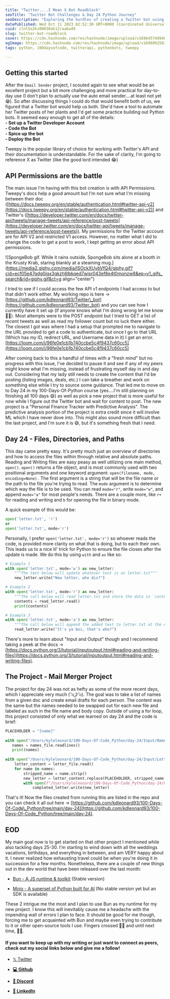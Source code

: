 ```yaml
---
title: "Twitter....I Mean X Bot Roadblock"
seoTitle: "Twitter Bot Challenges & Day 24 Python Journey"
seoDescription: "Exploring the hurdles of creating a Twitter bot using Tweepy and diving into Day 24 of the 100-Days-Of-Python challenge."
datePublished: Wed Oct 11 2023 02:52:30 GMT+0000 (Coordinated Universal Time)
cuid: clnl5o2kz00030ak12raaba49
slug: twitter-bot-roadblock
cover: https://cdn.hashnode.com/res/hashnode/image/upload/v1696457499406/c3e7e219-0d27-47a2-9607-527084394c9b.png
ogImage: https://cdn.hashnode.com/res/hashnode/image/upload/v1696992583789/85c25c9e-3484-4504-9dd6-dbef74779a20.png
tags: python, 100daysofcode, twitterapi, pythonbots, tweepy

---
```


## Getting this started

After the `Email Sender` project, I scouted again to see what would be an excellent project but a bit more challenging and more practical for day-to-day use (I don't plan to actually use the auto email sender....at least not yet 😁). So after discussing things I could do that would benefit both of us, we figured that a Twitter bot would help us both. She'd have a tool to automate her Twitter posts of her plants and I'd get some practice building out Python bots. It seemed easy enough to get all of the details:  
**\- Set up a Twitter Developer Account**  
**\- Code the Bot**  
**\- Spice up the bot**  
**\- Deploy the Bot**

Tweepy is the popular library of choice for working with Twitter's API and their documentation is understandable. For the sake of clarity, I'm going to reference X as Twitter (like the good lord intended 😂)

## API Permissions are the battle

The main issue I'm having with this bot creation is with API Permissions. Tweepy's docs help a good amount but I'm not sure what I'm missing between their doc ([https://docs.tweepy.org/en/stable/authentication.html#twitter-api-v2](https://docs.tweepy.org/en/stable/authentication.html#twitter-api-v2)) and Twitter's ([https://developer.twitter.com/en/docs/twitter-api/tweets/manage-tweets/api-reference/post-tweets](https://developer.twitter.com/en/docs/twitter-api/tweets/manage-tweets/api-reference/post-tweets)). My permissions for the Twitter account are for API V2 and restricted V1 access. However, no matter what I did to change the code to get a post to work, I kept getting an error about API permissions.

![SpongeBob gif. While it rains outside, SpongeBob sits alone at a booth in the Krusty Krab, staring blankly at a steaming mug.](https://media2.giphy.com/media/ISOckXUybVfQ4/giphy.gif?cid=ecf05e47gdg0iqx3gkzh6lbkqed7wisr043ef8e4t0monzw8&ep=v1_gifs_search&rid=giphy.gif&ct=g align="center")

I tried to see if I could access the few API v1 endpoints I had access to but that didn't work either. My working repo is here -&gt; [https://github.com/kdleonard93/Twitter\_bot](https://github.com/kdleonard93/Twitter_bot) and you can see how I currently have it set up (if anyone knows what I'm doing wrong let me know 🙏🏾). Most attempts were to the POST endpoint but I tried to GET a list of recent tweets as well as read my follower count but no luck there either. The closest I got was where I had a setup that prompted me to navigate to the URL provided to get a code to authenticate, but once I go to that URL (Which has my ID, redirect URL, and Username data in it) I get an error. [https://loom.com/i/96fe0e1cb1b740ccbe5c4f9437c60cc5](https://loom.com/i/96fe0e1cb1b740ccbe5c4f9437c60cc5)

After coming back to this a handful of times with a "fresh mind" but no progress with this issue, I've decided to pause it and see if any of my peers might know what I'm missing, instead of frustrating myself day in and day out. Considering that my lady still needs to create the content that I'd be posting (listing images, deals, etc.) I can take a breather and work on something else while I try to source some guidance. That led me to move on to Day 24 in my 100-Days-Of-Python course (yes....I'm still planning on finishing all 100 days 😄) as well as pick a new project that is more useful for now while I figure out the Twitter bot and wait for content to post. The new project is a "Personal Finance Tracker with Predictive Analysis". The predictive analysis portion of the project is extra credit since it will involve ML which I have never dove into. This might also sound more difficult than the last project, and I'm sure it is 😅, but it's something fresh that I need.

## Day 24 - Files, Directories, and Paths

This day came pretty easy. It's pretty much just an overview of directories and how to access the files within through relative and absolute paths. Reading and Writing files are easy peasy as well utilizing one main method, `open()`. `open()` returns a file object, and is most commonly used with two positional arguments and one keyword argument: `open(filename, mode, encoding=None).` The first argument is a string that will be the file name or the path to the file you're trying to read. The `mode` argument is to determine which way the file is to be used. You can read `mode="r"`, write `mode="w"`, and append `mode="a"` for most people's needs. There are a couple more, like `r+` for reading and writing and `b` for opening the file in binary mode.

A quick example of this would be:

```python
open('letter.txt', 'r')
or
open('letter.txt', mode='r')
```

Personally, I prefer `open('letter.txt', mode='r')` so whoever reads the code, is provided more clarity on what that is doing, but to each their own. This leads us to a nice lil' trick for Python to ensure the file closes after the update is made. We do this by using `with` and `as` like so:

```python
# Example 1
with open('letter.txt', mode='w') as new_letter:
    """The text below will update whatever text is on letter.txt"""
    new_letter.write("New letter, who dis?")

# Example 2
with open('letter.txt', mode='r') as new_letter:
    """The call below will read letter.txt and store the data in `contents`."""
    contents = read_letter.read()
    print(contents)

# Example 3
with open('letter.txt', mode='a') as new_letter:
    """The call below will append the added text to letter.txt at the end of the file."""
    read_letter.write("It's ya boi, that's who?")
```

There's more to learn about "Input and Output" though and I recommend taking a peek at the docs -&gt; [https://docs.python.org/3/tutorial/inputoutput.html#reading-and-writing-files](https://docs.python.org/3/tutorial/inputoutput.html#reading-and-writing-files).

## The Project - Mail Merger Project

The project for day 24 was not as hefty as some of the more recent days, which I appreciate very much ( ͡⏿ ͜ʖ ͡⏿). The goal was to take a list of names from a given doc and create email drafts for each person. The content was the same but the names needed to be swapped out for each new file and labeled as such in the file name and body copy. Outside of using a for loop, this project consisted of only what we learned on day 24 and the code is brief:

```python
PLACEHOLDER = "[name]"
        
with open("/Users/kyleleonard/100-Days-Of-Code_Python/day-24/Input/Names/invited_names.txt") as names_file:
   names = names_file.readlines()
   print(names)
   
with open("/Users/kyleleonard/100-Days-Of-Code_Python/day-24/Input/Letters/starting_letter.txt") as letter_file:
    letter_content = letter_file.read()
    for name in names:
        stripped_name = name.strip()
        new_letter = letter_content.replace(PLACEHOLDER, stripped_name)
        with open(f"/Users/kyleleonard/100-Days-Of-Code_Python/day-24/Output/ReadyToSend/letter_for_{stripped_name}", mode="w") as completed_letter:
            completed_letter.write(new_letter)
```

That's it! Now the files created from running this are listed in the repo and you can check it all out here -&gt; [https://github.com/kdleonard93/100-Days-Of-Code\_Python/tree/main/day-24](https://github.com/kdleonard93/100-Days-Of-Code_Python/tree/main/day-24).

## EOD

My main goal now is to get started on that other project I mentioned while also tackling days 25-30. I'm starting to wind down with all the weddings vacations, birthdays, and everything in between, and am VERY happy about it. I never realized how exhausting travel could be when you're doing it in succession for a few months. Nonetheless, there are a couple of new things out in the dev world that have been released over the last month:

* [Bun - A JS runtime & toolkit](https://bun.sh/blog/bun-v1.0.4) (Stable version)
    
* [Mojo - A superset of Python built for AI](https://www.modular.com/mojo) (No stable version yet but an SDK is available)
    

These 2 intrigue me the most and I plan to use Bun as my runtime for my new project. I know this will inevitably cause me a headache with the impending wall of errors I plan to face. It should be good for me though, forcing me to get acquainted with Bun and maybe even trying to contribute to it or other open-source tools I use. Fingers crossed 🤞🏾 and until next time, ✌🏾.

#### **If you want to keep up with my writing or just want to connect as peers, check out my social links below and give me a follow!**

* [𝕏 Twitter](https://twitter.com/RingoMandingo93)
    
* [**💻 Github**](https://github.com/kdleonard93)
    
* [**👾 Discord**](https://discord.com/users/407639833146818570)
    
* [**👔 LinkedIn**](https://www.linkedin.com/in/kyle-leonard93/)